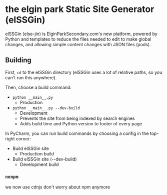 # the elgin park Static Site Generator (elSSGin)
elSSGin (else-jin) is ElginParkSecondary.com's new platform, powered by Python and templates to reduce the files needed
to edit to make global changes, and allowing simple content changes with JSON files (pods).

## Building
First, `cd` to the elSSGin directory (elSSGin uses a lot of relative paths, so you can't run this anywhere).

Then, choose a build command:
* `python __main__.py`
  * Production
* `python __main__.py --dev-build`
  * Development
  * Prevents the site from being indexed by search engines
  * Adds build time and Python version to footer of every page

In PyCharm, you can run build commands by choosing a config in the top-right corner:
* Build elSSGin site
  * Production build
* Build elSSGin site (--dev-build)
  * Development build

### `nonpm`
we now use cdnjs don't worry about npm anymore